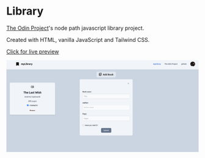 # Library

[The Odin Project](https://www.theodinproject.com/lessons/node-path-javascript-library)'s node path javascript library project.

Created with HTML, vanilla JavaScript and Tailwind CSS.

[Click for live preview](https://fatiharapoglu.github.io/library)

![RPS](assets/readme.png)